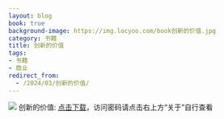 ```yaml
---
layout: blog
book: true
background-image: https://img.locyoo.com/book创新的价值.jpg
category: 书籍
title: 创新的价值
tags:
- 书籍
- 商业
redirect_from:
  - /2024/03/创新的价值/
---
```

![](https://img.locyoo.com/book创新的价值.jpg)
创新的价值: <a name = "ref1" href="https://url18.ctfile.com/f/50983618-1345402915-2a83c6?p=3619">点击下载</a>，访问密码请点击右上方“关于”自行查看